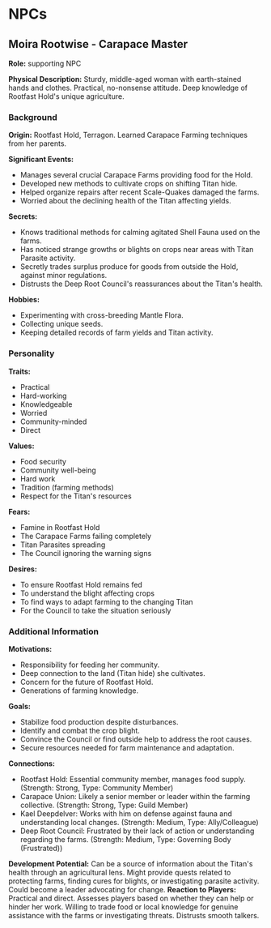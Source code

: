 # NPCs

## Moira Rootwise - Carapace Master
**Role:** supporting NPC

**Physical Description:** Sturdy, middle-aged woman with earth-stained hands and clothes. Practical, no-nonsense attitude. Deep knowledge of Rootfast Hold's unique agriculture.

### Background
**Origin:** Rootfast Hold, Terragon. Learned Carapace Farming techniques from her parents.

**Significant Events:**
- Manages several crucial Carapace Farms providing food for the Hold.
- Developed new methods to cultivate crops on shifting Titan hide.
- Helped organize repairs after recent Scale-Quakes damaged the farms.
- Worried about the declining health of the Titan affecting yields.

**Secrets:**
- Knows traditional methods for calming agitated Shell Fauna used on the farms.
- Has noticed strange growths or blights on crops near areas with Titan Parasite activity.
- Secretly trades surplus produce for goods from outside the Hold, against minor regulations.
- Distrusts the Deep Root Council's reassurances about the Titan's health.

**Hobbies:**
- Experimenting with cross-breeding Mantle Flora.
- Collecting unique seeds.
- Keeping detailed records of farm yields and Titan activity.

### Personality
**Traits:**
- Practical
- Hard-working
- Knowledgeable
- Worried
- Community-minded
- Direct

**Values:**
- Food security
- Community well-being
- Hard work
- Tradition (farming methods)
- Respect for the Titan's resources

**Fears:**
- Famine in Rootfast Hold
- The Carapace Farms failing completely
- Titan Parasites spreading
- The Council ignoring the warning signs

**Desires:**
- To ensure Rootfast Hold remains fed
- To understand the blight affecting crops
- To find ways to adapt farming to the changing Titan
- For the Council to take the situation seriously

### Additional Information
**Motivations:**
- Responsibility for feeding her community.
- Deep connection to the land (Titan hide) she cultivates.
- Concern for the future of Rootfast Hold.
- Generations of farming knowledge.

**Goals:**
- Stabilize food production despite disturbances.
- Identify and combat the crop blight.
- Convince the Council or find outside help to address the root causes.
- Secure resources needed for farm maintenance and adaptation.

**Connections:**
- Rootfast Hold: Essential community member, manages food supply. (Strength: Strong, Type: Community Member)
- Carapace Union: Likely a senior member or leader within the farming collective. (Strength: Strong, Type: Guild Member)
- Kael Deepdelver: Works with him on defense against fauna and understanding local changes. (Strength: Medium, Type: Ally/Colleague)
- Deep Root Council: Frustrated by their lack of action or understanding regarding the farms. (Strength: Medium, Type: Governing Body (Frustrated))

**Development Potential:** Can be a source of information about the Titan's health through an agricultural lens. Might provide quests related to protecting farms, finding cures for blights, or investigating parasite activity. Could become a leader advocating for change.
**Reaction to Players:** Practical and direct. Assesses players based on whether they can help or hinder her work. Willing to trade food or local knowledge for genuine assistance with the farms or investigating threats. Distrusts smooth talkers.

